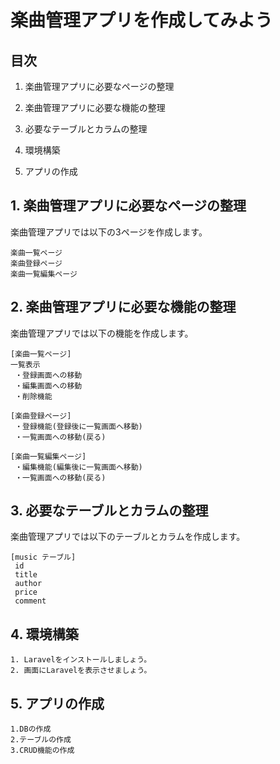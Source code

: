 # 楽曲管理アプリを作成してみよう

## 目次

1. 楽曲管理アプリに必要なページの整理

1. 楽曲管理アプリに必要な機能の整理

1. 必要なテーブルとカラムの整理

1. 環境構築

1. アプリの作成

## 1. 楽曲管理アプリに必要なページの整理

楽曲管理アプリでは以下の3ページを作成します。

```
楽曲一覧ページ
楽曲登録ページ
楽曲一覧編集ページ
```

## 2. 楽曲管理アプリに必要な機能の整理

楽曲管理アプリでは以下の機能を作成します。

```
[楽曲一覧ページ]
一覧表示
 ・登録画面への移動
 ・編集画面への移動
 ・削除機能

[楽曲登録ページ]
 ・登録機能(登録後に一覧画面へ移動)
 ・一覧画面への移動(戻る)

[楽曲一覧編集ページ]
 ・編集機能(編集後に一覧画面へ移動)
 ・一覧画面への移動(戻る)
```

## 3. 必要なテーブルとカラムの整理

楽曲管理アプリでは以下のテーブルとカラムを作成します。

```
[music テーブル]
 id
 title
 author
 price
 comment
```

## 4. 環境構築

```
1. Laravelをインストールしましょう。
2. 画面にLaravelを表示させましょう。
```

## 5. アプリの作成

```
1.DBの作成
2.テーブルの作成
3.CRUD機能の作成
```